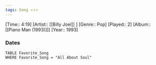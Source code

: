 ```yaml
---
tags: Song ⭐⭐⭐ 
---
```

[Time:: 4:19]
[Artist:: [[Billy Joel]] ]
[Genre:: Pop]
[Played:: 2]
[Album:: [[Piano Man (1993)]]]
[Year:: 1993]
### Dates
````dataview
TABLE Favorite_Song
WHERE Favorite_Song = "All About Soul"
````